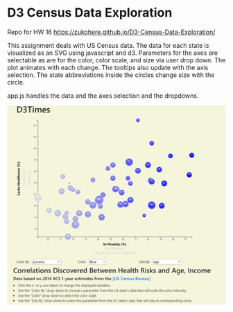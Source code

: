 # D3 Census Data Exploration
Repo for HW 16
https://zukohere.github.io/D3-Census-Data-Exploration/

This assignment deals with US Census data. The data for each state is visualized as an SVG using javascript and d3. Parameters for the axes are selectable as are for the color, color scale, and size via user drop down. The plot animates with each change. The tooltips also update with the axis selection. The state abbreviations inside the circles change size with the circle.

app.js handles the data and the axes selection and the dropdowns.

![Screenshot](assets/Images/ScreenShot.png)
